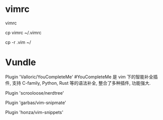 # vimrc
vimrc

cp vimrc ~/.vimrc

cp -r .vim ~/


Vundle
=====
Plugin 'Valloric/YouCompleteMe'             #YouCompleteMe 是 vim 下的智能补全插件, 支持 C-family, Python, Rust 等的语法补全, 整合了多种插件, 功能强大.

Plugin 'scrooloose/nerdtree'    

Plugin 'garbas/vim-snipmate'

Plugin 'honza/vim-snippets'
